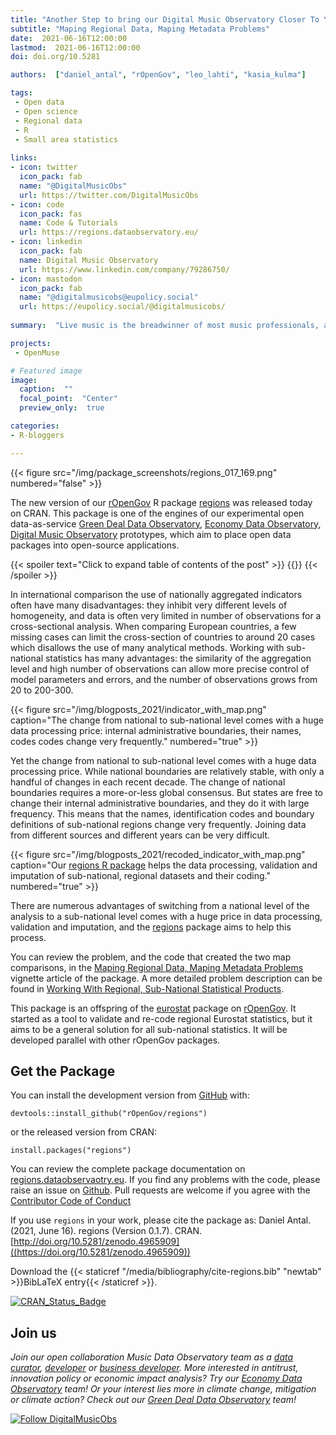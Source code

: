 ```yaml
---
title: "Another Step to bring our Digital Music Observatory Closer To Your Metropolitan Area"
subtitle: "Maping Regional Data, Maping Metadata Problems"
date:  2021-06-16T12:00:00
lastmod:  2021-06-16T12:00:00
doi: doi.org/10.5281

authors:  ["daniel_antal", "rOpenGov", "leo_lahti", "kasia_kulma"]

tags:  
 - Open data
 - Open science
 - Regional data
 - R
 - Small area statistics
 
links:
- icon: twitter
  icon_pack: fab
  name: "@DigitalMusicObs"
  url: https://twitter.com/DigitalMusicObs
- icon: code
  icon_pack: fas
  name: Code & Tutorials
  url: https://regions.dataobservatory.eu/
- icon: linkedin
  icon_pack: fab
  name: Digital Music Observatory
  url: https://www.linkedin.com/company/79286750/
- icon: mastodon
  icon_pack: fab
  name: "@digitalmusicobs@eupolicy.social"
  url: https://eupolicy.social/@digitalmusicobs/
 
summary:  "Live music is the breadwinner of most music professionals, artists, technicians, and managers alike, and it is a very local business. To analyze the live music economy, and its connection with the recorded music business, we need to create indicators on regional, provincial, or metropolitan area level.  We just made another step to localize our Digital Music Observatory."

projects:  
 - OpenMuse

# Featured image
image:
  caption:  ""
  focal_point:  "Center"
  preview_only:  true

categories:
- R-bloggers

---
```


{{< figure src="/img/package_screenshots/regions_017_169.png" numbered="false" >}}

The new version of our [rOpenGov](https://ropengov.org/) R package
[regions](https://regions.dataobservatory.eu/) was released today on
CRAN. This package is one of the engines of our experimental open
data-as-service [Green Deal Data Observatory](https://greendeal.dataobservatory.eu/), [Economy Data Observatory](https://economy.dataobservatory.eu/), [Digital Music Observatory](https://music.dataobservatory.eu/) prototypes, which aim to
place open data packages into open-source applications.

{{< spoiler text="Click to expand table of contents of the post" >}}
{{<toc>}}
{{< /spoiler >}}

In international comparison the use of nationally aggregated indicators
often have many disadvantages: they inhibit very different levels of
homogeneity, and data is often very limited in number of observations
for a cross-sectional analysis. When comparing European countries, a few
missing cases can limit the cross-section of countries to around 20
cases which disallows the use of many analytical methods. Working with
sub-national statistics has many advantages: the similarity of the
aggregation level and high number of observations can allow more precise
control of model parameters and errors, and the number of observations
grows from 20 to 200-300.


{{< figure src="/img/blogposts_2021/indicator_with_map.png" caption="The change from national to sub-national level comes with a huge data processing price: internal administrative boundaries, their names, codes codes change very frequently." numbered="true" >}}

Yet the change from national to sub-national level comes with a huge
data processing price. While national boundaries are relatively stable,
with only a handful of changes in each recent decade. The change of
national boundaries requires a more-or-less global consensus. But states
are free to change their internal administrative boundaries, and they do
it with large frequency. This means that the names, identification codes
and boundary definitions of sub-national regions change very frequently.
Joining data from different sources and different years can be very
difficult.

{{< figure src="/img/blogposts_2021/recoded_indicator_with_map.png" caption="Our [regions R package](https://regions.dataobservatory.eu/) helps the data processing, validation and imputation of sub-national, regional datasets and their coding." numbered="true" >}}

There are numerous advantages of switching from a national level of the
analysis to a sub-national level comes with a huge price in data
processing, validation and imputation, and the
[regions](https://regions.dataobservatory.eu/) package aims to help this
process.

You can review the problem, and the code that created the two map
comparisons, in the [Maping Regional Data, Maping Metadata
Problems](https://regions.dataobservatory.eu/articles/maping.html)
vignette article of the package. A more detailed problem description can
be found in [Working With Regional, Sub-National Statistical
Products](https://regions.dataobservatory.eu/articles/Regional_stats.html).

This package is an offspring of the
[eurostat](https://ropengov.github.io/eurostat/) package on
[rOpenGov](https://ropengov.github.io/). It started as a tool to
validate and re-code regional Eurostat statistics, but it aims to be a
general solution for all sub-national statistics. It will be developed
parallel with other rOpenGov packages.

## Get the Package

You can install the development version from
[GitHub](https://github.com/) with:

    devtools::install_github("rOpenGov/regions")

or the released version from CRAN:

    install.packages("regions")

You can review the complete package documentation on
[regions.dataobservaotry.eu](https://regions.dataobservatory.eu/). If
you find any problems with the code, please raise an issue on
[Github](https://github.com/rOpenGov/regions). Pull requests are welcome
if you agree with the [Contributor Code of
Conduct](https://contributor-covenant.org/version/2/0/CODE_OF_CONDUCT.html)

If you use `regions` in your work, please cite the
package as:
Daniel Antal. (2021, June 16). regions (Version 0.1.7). CRAN. [http://doi.org/10.5281/zenodo.4965909]((https://doi.org/10.5281/zenodo.4965909))

Download the {{< staticref "/media/bibliography/cite-regions.bib" "newtab" >}}BibLaTeX entry{{< /staticref >}}.

[![CRAN\_Status\_Badge](https://www.r-pkg.org/badges/version/regions)](https://cran.r-project.org/package=regions) 

## Join us

*Join our open collaboration Music Data Observatory team as a [data curator](/authors/curator), [developer](/authors/developer) or [business developer](/authors/team). More interested in antitrust, innovation policy or economic impact analysis? Try our [Economy Data Observatory](https://economy.dataobservatory.eu/#contributors) team! Or your interest lies more in climate change, mitigation or climate action? Check out our [Green Deal Data Observatory](https://greendeal.dataobservatory.eu/#contributors) team!*

[![Follow DigitalMusicObs](https://img.shields.io/twitter/follow/DigitalMusicObs.svg?style=social)](https://twitter.com/intent/follow?screen_name=DigitalMusicObs)
